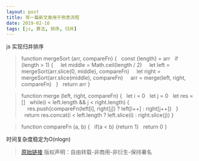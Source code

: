 ```yaml
---
layout: post
title: 写一篇新文章用于熟悉流程
date: 2019-02-16
tags: [js, 算法, 排序, 归并]
---
```


js 实现归并排序

>function mergeSort (arr, compareFn) {
>&nbsp;&nbsp;const {length} = arr
>&nbsp;&nbsp;if (length > 1) {
>&nbsp;&nbsp;&nbsp;&nbsp;let middle = Math.ceil(length / 2)
>&nbsp;&nbsp;&nbsp;&nbsp;let left = mergeSort(arr.slice(0, middle), compareFn)
>&nbsp;&nbsp;&nbsp;&nbsp;let right = mergeSort(arr.slice(middle), compareFn)
>&nbsp;&nbsp;&nbsp;&nbsp;arr = merge(left, right, compareFn)
>&nbsp;&nbsp;}
>&nbsp;&nbsp;return arr
>}

>function merge (left, right, compareFn) {
>&nbsp;&nbsp;let i = 0
>&nbsp;&nbsp;let j = 0
>&nbsp;&nbsp;let res = []
>&nbsp;&nbsp;while(i < left.length && j < right.length) {
>&nbsp;&nbsp;&nbsp;&nbsp;res.push(compareFn(left[i], right[j]) ? left[i++] : right[j++])
>&nbsp;&nbsp;}
>&nbsp;&nbsp;return res.concat(i < left.length ? left.slice(i) : right.slice(j))
>}

>function compareFn (a, b) {
>&nbsp;&nbsp;if(a < b) {return 1}
>&nbsp;&nbsp;return 0
>}

时间复杂度稳定为O(nlogn)

> [原始链接]({{page.url}}) 版权声明：自由转载-非商用-非衍生-保持署名
